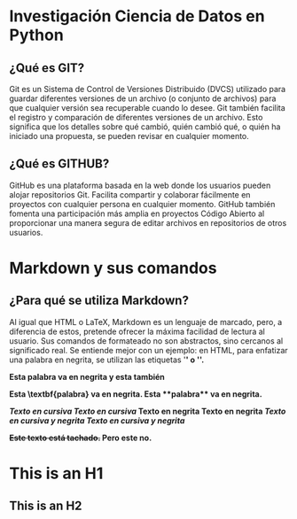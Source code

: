# Investigación Ciencia de Datos en Python
## ¿Qué es GIT?
Git es un Sistema de Control de Versiones Distribuido (DVCS) utilizado para guardar diferentes versiones de un archivo (o conjunto de archivos) para que cualquier versión sea recuperable cuando lo desee.
Git también facilita el registro y comparación de diferentes versiones de un archivo. Esto significa que los detalles sobre qué cambió, quién cambió qué, o quién ha iniciado una propuesta, se pueden revisar en cualquier momento.
## ¿Qué es GITHUB?
GitHub es una plataforma basada en la web donde los usuarios pueden alojar repositorios Git. Facilita compartir y colaborar fácilmente en proyectos con cualquier persona en cualquier momento.
GitHub también fomenta una participación más amplia en proyectos Código Abierto al proporcionar una manera segura de editar archivos en repositorios de otros usuarios.

# Markdown y sus comandos
## ¿Para qué se utiliza Markdown?
Al igual que HTML o LaTeX, Markdown es un lenguaje de marcado, pero, a diferencia de estos, pretende ofrecer la máxima facilidad de lectura al usuario. Sus comandos de formateado no son abstractos, sino cercanos al significado real. Se entiende mejor con un ejemplo: en HTML, para enfatizar una palabra en negrita, se utilizan las etiquetas '<b>' o '<strong>'.

<p>Esta <b>palabra</b> va en negrita y esta <strong>también</strong></p>
Esta \textbf{palabra} va en negrita.
Esta **palabra** va en negrita.

*Texto en cursiva*
_Texto en cursiva_
**Texto en negrita**
__Texto en negrita__
***Texto en cursiva y negrita***
___Texto en cursiva y negrita___

~~Este texto está tachado.~~ Pero este no.

This is an H1
=============

This is an H2
-------------
